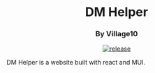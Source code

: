 <!-- markdownlint-disable-file MD001 MD033 -->
<h1 align="center">DM Helper</h1>
<h3 align="center">By Village10</h3>

<div align="center">
    <!-- release -->
    <a href="https://github.com/Village10/DM-Helper/releases" target="_blank">
        <img src="https://img.shields.io/github/v/release/Moulberry/NotEnoughUpdates-REPO?color=informational&include_prereleases&label=release&logo=github&logoColor=white" alt="release">
    </a>
</div>

DM Helper is a website built with react and MUI.

